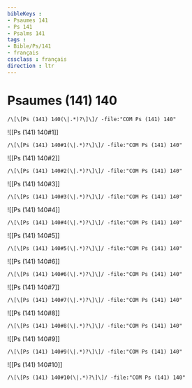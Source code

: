 ```yaml
---
bibleKeys : 
- Psaumes 141
- Ps 141
- Psalms 141
tags : 
- Bible/Ps/141
- français
cssclass : français
direction : ltr
---
```


# Psaumes (141) 140

```query
/\[\[Ps (141) 140(\|.*)?\]\]/ -file:"COM Ps (141) 140"
```



![[Ps (141) 140#1]]

```query
/\[\[Ps (141) 140#1(\|.*)?\]\]/ -file:"COM Ps (141) 140"
```

![[Ps (141) 140#2]]

```query
/\[\[Ps (141) 140#2(\|.*)?\]\]/ -file:"COM Ps (141) 140"
```

![[Ps (141) 140#3]]

```query
/\[\[Ps (141) 140#3(\|.*)?\]\]/ -file:"COM Ps (141) 140"
```

![[Ps (141) 140#4]]

```query
/\[\[Ps (141) 140#4(\|.*)?\]\]/ -file:"COM Ps (141) 140"
```

![[Ps (141) 140#5]]

```query
/\[\[Ps (141) 140#5(\|.*)?\]\]/ -file:"COM Ps (141) 140"
```

![[Ps (141) 140#6]]

```query
/\[\[Ps (141) 140#6(\|.*)?\]\]/ -file:"COM Ps (141) 140"
```

![[Ps (141) 140#7]]

```query
/\[\[Ps (141) 140#7(\|.*)?\]\]/ -file:"COM Ps (141) 140"
```

![[Ps (141) 140#8]]

```query
/\[\[Ps (141) 140#8(\|.*)?\]\]/ -file:"COM Ps (141) 140"
```

![[Ps (141) 140#9]]

```query
/\[\[Ps (141) 140#9(\|.*)?\]\]/ -file:"COM Ps (141) 140"
```

![[Ps (141) 140#10]]

```query
/\[\[Ps (141) 140#10(\|.*)?\]\]/ -file:"COM Ps (141) 140"
```

